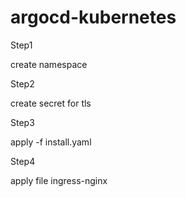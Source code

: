 # argocd-kubernetes


Step1

create namespace

Step2

create secret for tls

Step3

apply -f install.yaml

Step4

apply file ingress-nginx


